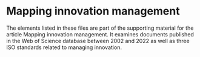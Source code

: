 # Mapping innovation management
The elements listed in these files are part of the supporting material for the article Mapping innovation management. It examines documents published in the Web of Science database between 2002 and 2022 as well as three ISO standards related to managing innovation.
